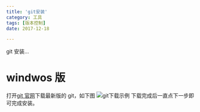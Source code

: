 ```yaml
---
title: 'git安装'
category: 工具
tags: [版本控制]
date: 2017-12-18

---
```


git 安装...

<!-- more -->

# windwos 版

打开[git 官网](https://git-scm.com/)下载最新版的 git，如下图
![git下载示例](/assets/img/2017/12-18-1.png)
下载完成后一直点下一步即可完成安装。
